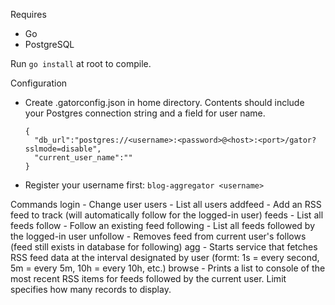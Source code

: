 Requires
- Go
- PostgreSQL

Run `go install` at root to compile.

Configuration
- Create .gatorconfig.json in home directory. Contents should include your Postgres connection string and a field for user name.
  ```
  {
    "db_url":"postgres://<username>:<password>@<host>:<port>/gator?sslmode=disable",
    "current_user_name":""
  }
  ```
- Register your username first: `blog-aggregator <username>`

Commands
  login <username> - Change user
  users - List all users
  addfeed <name> <url> - Add an RSS feed to track (will automatically follow for the logged-in user)
  feeds - List all feeds
  follow <url> - Follow an existing feed
  following - List all feeds followed by the logged-in user
  unfollow <url> - Removes feed from current user's follows (feed still exists in database for following)
  agg <time-between-requests> - Starts service that fetches RSS feed data at the interval designated by user (formt: 1s = every second, 5m = every 5m, 10h = every 10h, etc.)
  browse <limit> - Prints a list to console of the most recent RSS items for feeds followed by the current user. Limit specifies how many records to display.
